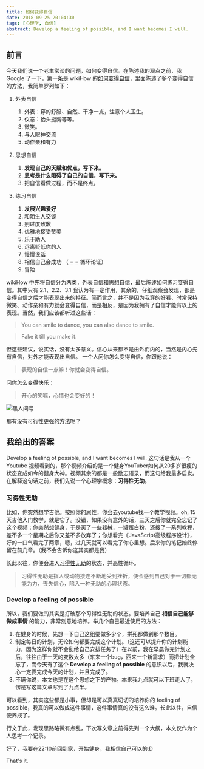 ```yaml
---
title: 如何变得自信
date: 2018-09-25 20:04:30
tags: [心理学, 自信]
abstract: Develop a feeling of possible, and I want becomes I will.
---
```


## 前言

今天我们说一个老生常谈的问题，如何变得自信。在陈述我的观点之前，我 Google 了一下，第一条是 wikiHow 的[如何变得自信](https://zh.wikihow.com/%E5%8F%98%E5%BE%97%E8%87%AA%E4%BF%A1)，里面陈述了多个变得自信的方法，我简单罗列如下：

1. 外表自信

   1. 外表：穿的舒服、自然、干净一点，注意个人卫生。
   2. 仪态：抬头挺胸等等。
   3. 微笑。
   4. 与人眼神交流
   5. 动作亲和有力

2. 思想自信

   1. **发现自己的天赋和优点，写下来。**
   2. **思考是什么阻碍了自己的自信，写下来。**
   3. 把自信看做过程，而不是终点。

3. 练习自信
   1. **发展兴趣爱好**
   2. 和陌生人交谈
   3. 别过度致歉
   4. 优雅地接受赞美
   5. 乐于助人
   6. 远离贬低你的人
   7. 慢慢说话
   8. 相信自己会成功 （ = = 循环论证）
   9. 冒险

wikiHow 中先将自信分为两类，外表自信和思想自信，最后陈述如何练习变得自信。其中只有 2.1、2.2、3.1 我认为有一定作用，其余的，仔细观察会发现，都是变得自信之后才能表现出来的特征。简而言之，并不是因为我穿的好看、时常保持微笑、动作亲和有力就会变得自信，而是相反，是因为我拥有了自信才能有以上的表现。当然，我们应该都听过这些话：

> You can smile to dance, you can also dance to smile.

> Fake it till you make it.

但这些建议，说实话，没有太多意义。信心从来都不是由外而内的，当然是内心先有自信，对外才能表现出自信。
一个人问你怎么变得自信，你跟他说：

> 表现的自信一点嘛！你就会变得自信。

问你怎么变得快乐：

> 开心的笑嘛，心情也会变好的！

![黑人问号](http://ww1.rs.fanjian.net/c/aa/58/35/e5aa35b4515840844b3529028518eb75.jpg)

那有没有可行性更强的方法呢？

## 我给出的答案

Develop a feeling of possible, and I want becomes I will. 这句话是我从一个 Youtube 视频看到的，那个视频介绍的是一个健身YouTuber如何从20多岁很瘦的状态变成如今的健身大神。视频其余的都是一般励志语录，而这句给我最多启发。 在解释这句话之前，我们先说一个心理学概念：**习得性无助**。

### 习得性无助

比如，你突然想学吉他。按照你的尿性，你会去youtube找一个教学视频。oh, 15天吉他入门教学，就是它了。没错，如果没有意外的话，三天之后你就完全忘记了这个视频；你突然想健身，于是买了一些器械，一罐蛋白粉，还搜了一系列教程，差不多一个星期之后你又差不多放弃了；你想看完《JavaScript高级程序设计》，好的一口气看完了两章，嗯，过几天就可以看完了你心里想。后来你的笔记始终停留在前几章。（我不会告诉你这其实都是我）

长此以往，你便会进入[习得性无助](https://wiki.mbalib.com/wiki/%E4%B9%A0%E5%BE%97%E6%80%A7%E6%97%A0%E5%8A%A9)的状态，并恶性循环。

>习得性无助是指人或动物接连不断地受到挫折，便会感到自己对于一切都无能为力，丧失信心，陷入一种无助的心理状态。


### Develop a feeling of possible

所以，我们要做的其实是打破那个习得性无助的状态。要培养自己 **相信自己能够做成事情** 的能力，非常刻意地培养。举几个自己最近使用的方法：

1. 在健身的时候，先想一下自己这组要做多少个，拼死都做到那个数目。
2. 制定每日的计划，无论如何都要完成这个计划。（这还可以提升你的计划能力，因为这样你就不会乱给自己安排任务了）在以前，我在早晨做完计划之后，往往由于一天的变数太多（东来一个bug，西来一个新需求）而把计划全忘了，而今天有了这个 **Develop a feeling of possible** 的意识以后，我就决心一定要完成今天的计划，并且完成了。
3. 不瞒你说，本文也是在这个思想之下的产物。本来我九点就可以下班走人了，愣是写这篇文章写到了九点半。

可以看到，其实这些都是小事，但却是可以真真切切的培养你的 feeling of possible，我真的可以做成这件事情，这件事情真的没有这么难。长此以往，自信便养成了。

行文于此，发现思路略微有点乱，下次写文章之前得先列一个大纲，本文仅作为个人思考一个记录。

好了，我要在22:10前回到家，开始健身，我相信自己可以的:D

That's it.




